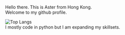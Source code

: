 Hello there. This is Aster from Hong Kong. <br>
Welcome to my github profile. 


![Top Langs](https://github-readme-stats.vercel.app/api/top-langs/?username=aster-fung&theme=dark&hide_progress=true)<br>
I mostly code in python but I am expanding my skillsets. <br>
